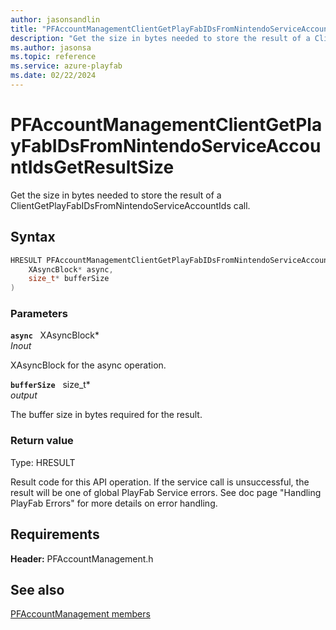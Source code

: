 ```yaml
---
author: jasonsandlin
title: "PFAccountManagementClientGetPlayFabIDsFromNintendoServiceAccountIdsGetResultSize"
description: "Get the size in bytes needed to store the result of a ClientGetPlayFabIDsFromNintendoServiceAccountIds call."
ms.author: jasonsa
ms.topic: reference
ms.service: azure-playfab
ms.date: 02/22/2024
---
```


# PFAccountManagementClientGetPlayFabIDsFromNintendoServiceAccountIdsGetResultSize  

Get the size in bytes needed to store the result of a ClientGetPlayFabIDsFromNintendoServiceAccountIds call.  

## Syntax  
  
```cpp
HRESULT PFAccountManagementClientGetPlayFabIDsFromNintendoServiceAccountIdsGetResultSize(  
    XAsyncBlock* async,  
    size_t* bufferSize  
)  
```  
  
### Parameters  
  
**`async`** &nbsp; XAsyncBlock*  
*_Inout_*  
  
XAsyncBlock for the async operation.  
  
**`bufferSize`** &nbsp; size_t*  
*output*  
  
The buffer size in bytes required for the result.  
  
  
### Return value
Type: HRESULT
  
Result code for this API operation. If the service call is unsuccessful, the result will be one of global PlayFab Service errors. See doc page "Handling PlayFab Errors" for more details on error handling.
  
  
## Requirements  
  
**Header:** PFAccountManagement.h
  
## See also  
[PFAccountManagement members](../pfaccountmanagement_members.md)  

  
  
